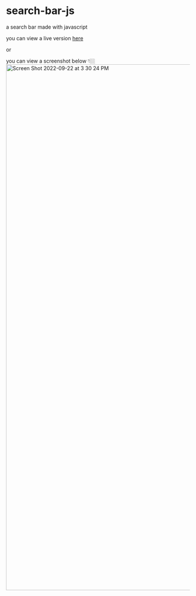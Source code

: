 # search-bar-js
 a search bar made with javascript
 
 you can view a live version [here](https://stunning-puffpuff-f649ca.netlify.app/)
 
 or
 
 you can view a screenshot below 👇🏼
<img width="1440" alt="Screen Shot 2022-09-22 at 3 30 24 PM" src="https://user-images.githubusercontent.com/25935404/191849072-15d27d56-6320-4fd6-8030-d4226311efdb.png">
